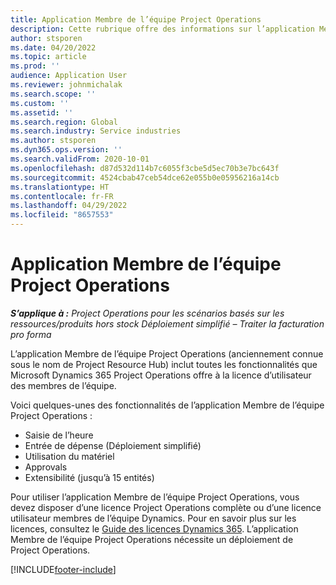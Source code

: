 ```yaml
---
title: Application Membre de l’équipe Project Operations
description: Cette rubrique offre des informations sur l’application Membre de l’équipe Project Operations dans Microsoft Dynamics 365 Project Operations.
author: stsporen
ms.date: 04/20/2022
ms.topic: article
ms.prod: ''
audience: Application User
ms.reviewer: johnmichalak
ms.search.scope: ''
ms.custom: ''
ms.assetid: ''
ms.search.region: Global
ms.search.industry: Service industries
ms.author: stsporen
ms.dyn365.ops.version: ''
ms.search.validFrom: 2020-10-01
ms.openlocfilehash: d87d532d114b7c6055f3cbe5d5ec70b3e7bc643f
ms.sourcegitcommit: 4524cbab47ceb54dce62e055b0e05956216a14cb
ms.translationtype: HT
ms.contentlocale: fr-FR
ms.lasthandoff: 04/29/2022
ms.locfileid: "8657553"
---
```

# <a name="project-operations-team-member-app"></a>Application Membre de l’équipe Project Operations

_**S’applique à :** Project Operations pour les scénarios basés sur les ressources/produits hors stock Déploiement simplifié – Traiter la facturation pro forma_

L’application Membre de l’équipe Project Operations (anciennement connue sous le nom de Project Resource Hub) inclut toutes les fonctionnalités que Microsoft Dynamics 365 Project Operations offre à la licence d’utilisateur des membres de l’équipe.

Voici quelques-unes des fonctionnalités de l’application Membre de l’équipe Project Operations :

- Saisie de l’heure
- Entrée de dépense (Déploiement simplifié)
- Utilisation du matériel
- Approvals
- Extensibilité (jusqu’à 15 entités)

Pour utiliser l’application Membre de l’équipe Project Operations, vous devez disposer d’une licence Project Operations complète ou d’une licence utilisateur membres de l’équipe Dynamics. Pour en savoir plus sur les licences, consultez le [Guide des licences Dynamics 365](https://go.microsoft.com/fwlink/?LinkId=866544&clcid=0x409). L’application Membre de l’équipe Project Operations nécessite un déploiement de Project Operations.

[!INCLUDE[footer-include](../includes/footer-banner.md)]
